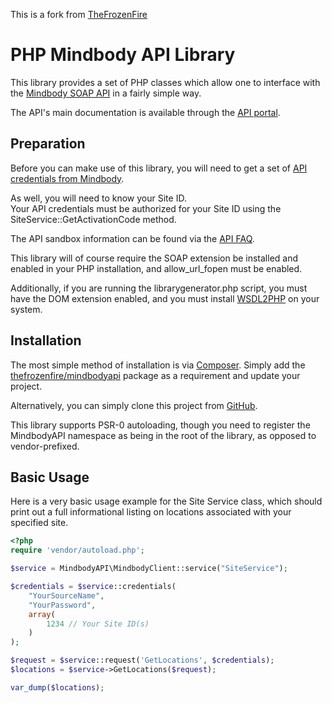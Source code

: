 This is a fork from [TheFrozenFire](https://github.com/TheFrozenFire/PHP-Mindbody-API-Library) 

PHP Mindbody API Library
========================

This library provides a set of PHP classes which allow one to interface with
the [Mindbody SOAP API](http://www.mindbodyonline.com/api) in a fairly simple
way.

The API's main documentation is available through the [API portal](http://api.mindbodyonline.com/).

Preparation
-----------

Before you can make use of this library, you will need to get a set of
[API credentials from Mindbody](https://support.mindbodyonline.com/entries/21301433-how-to-access-client-data-using-the-mindbody-api).

As well, you will need to know your Site ID.  
Your API credentials must be authorized for your Site ID using the SiteService::GetActivationCode method.

The API sandbox information can be found via the [API FAQ](https://support.mindbodyonline.com/entries/22021573-api-faq#Howcanitest).

This library will of course require the SOAP extension be installed and
enabled in your PHP installation, and allow_url_fopen must be enabled.

Additionally, if you are running the librarygenerator.php script, you must
have the DOM extension enabled, and you must install
[WSDL2PHP](http://www.urdalen.no/wsdl2php/) on your system.

Installation
-----------

The most simple method of installation is via [Composer](http://getcomposer.org/). Simply add the
[thefrozenfire/mindbodyapi](https://packagist.org/packages/thefrozenfire/mindbodyapi) package as a requirement and update
your project.

Alternatively, you can simply clone this project from [GitHub](https://github.com/TheFrozenFire/PHP-Mindbody-API-Library).

This library supports PSR-0 autoloading, though you need to register the MindbodyAPI namespace as being in the root
of the library, as opposed to vendor-prefixed.

Basic Usage
-----------

Here is a very basic usage example for the Site Service class, which should
print out a full informational listing on locations associated with your
specified site.

```php
<?php
require 'vendor/autoload.php';

$service = MindbodyAPI\MindbodyClient::service("SiteService");

$credentials = $service::credentials(
	"YourSourceName",
	"YourPassword",
	array(
		1234 // Your Site ID(s)
	)
);

$request = $service::request('GetLocations', $credentials);
$locations = $service->GetLocations($request);

var_dump($locations);
```
